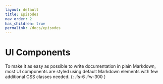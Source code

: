 ```yaml
---
layout: default
title: Episodes
nav_order: 2
has_children: true
permalink: /docs/episodes
---
```


# UI Components

To make it as easy as possible to write documentation in plain Markdown, most UI components are styled using default Markdown elements with few additional CSS classes needed.
{: .fs-6 .fw-300 }
